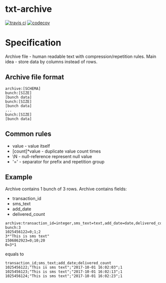 # txt-archive

[![travis ci](https://travis-ci.org/wizardjedi/txt-archive.svg?branch=master)](https://travis-ci.org/wizardjedi/txt-archive.svg?branch=master)
[![codecov](https://codecov.io/gh/wizardjedi/txt-archive/branch/master/graph/badge.svg)](https://codecov.io/gh/wizardjedi/txt-archive)

# Specification

Archive file - human readable text with compression/repetition rules. Main idea - store data by columns instead of rows.

## Archive file format

```
archive:[SCHEMA]
bunch:[SIZE]
[bunch data]
bunch:[SIZE]
[bunch data]
...
bunch:[SIZE]
[bunch data]
```

## Common rules

 * value - value itself
 * [count]*value - duplicate value count times
 * \N - null-reference represent null value
 * '=' - separator for prefix and repetition group
 
 ## Example
 
 Archive contains 1 bunch of 3 rows. Archive contains fields:
  * transaction_id
  * sms_text
  * add_date
  * delivered_count
 
 ```
 archive:transaction_id=integer,sms_text=text,add_date=date,delivered_count=integer
 bunch:3
 1025456122=0;1;2
 3*"This is sms text"
 1506862923=0;10;20
 0=3*1
 ```
 equals to
  
 ```
 transaction_id;sms_text;add_date;delivered_count
 1025456122;"This is sms text";"2017-10-01 16:02:03";1
 1025456123;"This is sms text";"2017-10-01 16:02:13";1
 1025456124;"This is sms text";"2017-10-01 16:02:23";1
 ```
